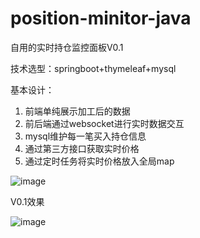 # position-minitor-java
自用的实时持仓监控面板V0.1

技术选型：springboot+thymeleaf+mysql


基本设计：
1. 前端单纯展示加工后的数据
2. 前后端通过websocket进行实时数据交互
3. mysql维护每一笔买入持仓信息
4. 通过第三方接口获取实时价格
5. 通过定时任务将实时价格放入全局map

![image](https://user-images.githubusercontent.com/7700516/171778822-42d679a3-8eea-4505-bb8a-c424a237eacc.png)


V0.1效果

![image](https://user-images.githubusercontent.com/7700516/171778899-04f5fa8c-db7b-45a1-806a-fa8b54ab28f8.png)

